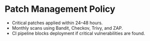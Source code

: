 # Patch Management Policy

- Critical patches applied within 24–48 hours.
- Monthly scans using Bandit, Checkov, Trivy, and ZAP.
- CI pipeline blocks deployment if critical vulnerabilities are found.
